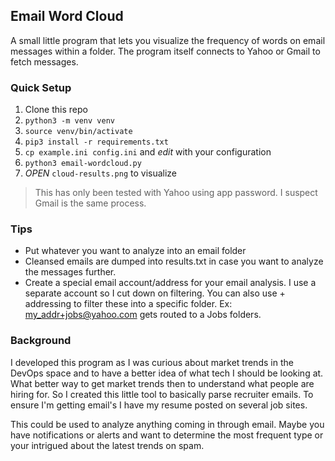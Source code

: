 ## Email Word Cloud
A small little program that lets you visualize the frequency of words on email messages within a folder. The program itself connects to Yahoo or Gmail to fetch messages.

### Quick Setup
1. Clone this repo
2. ```python3 -m venv venv```
3. ```source venv/bin/activate```
4. ```pip3 install -r requirements.txt```
5. ```cp example.ini config.ini``` and *edit* with your configuration
6. ```python3 email-wordcloud.py```
7. *OPEN* ```cloud-results.png``` to visualize

> This has only been tested with Yahoo using app password. I suspect Gmail is the same process.

### Tips
* Put whatever you want to analyze into an email folder
* Cleansed emails are dumped into results.txt in case you want to analyze the messages further.
* Create a special email account/address for your email analysis. I use a separate account so I cut down on filtering. You can also use + addressing to filter these into a specific folder. Ex: my_addr+jobs@yahoo.com gets routed to a Jobs folders.

### Background
I developed this program as I was curious about market trends in the DevOps space and to have a better idea of what tech I should be looking at. What better way to get market trends then to understand what people are hiring for. So I created this little tool to basically parse recruiter emails. To ensure I'm getting email's I have my resume posted on several job sites. 

This could be used to analyze anything coming in through email. Maybe you have notifications or alerts and want to determine the most frequent type or your intrigued about the latest trends on spam. 
